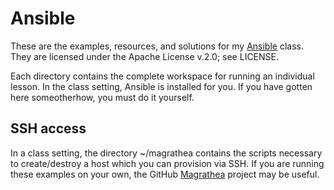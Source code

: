 # Ansible

These are the examples, resources, and solutions for
my [Ansible](http://christopherdemarco.com/ansible/) class. They are
licensed under the Apache License v.2.0; see LICENSE.

Each directory contains the complete workspace for running an
individual lesson. In the class setting, Ansible is installed for you.
If you have gotten here someotherhow, you must do it yourself.

## SSH access

In a class setting, the directory ~/magrathea contains the scripts
necessary to create/destroy a host which you can provision via SSH. If
you are running these examples on your own, the
GitHub [Magrathea](https://github.com/christopher-demarco/magrathea)
project may be useful.
